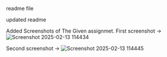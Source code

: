 readme file

updated readme

Added Screenshots of The Given assignmet.
First screenshot ->
![Screenshot 2025-02-13 114434](https://github.com/user-attachments/assets/329d8e8d-4235-47cb-b602-74c30dea2485)

Second screenshot ->
![Screenshot 2025-02-13 114445](https://github.com/user-attachments/assets/e3c88603-c975-470c-9970-adaf6f0da5b1)

